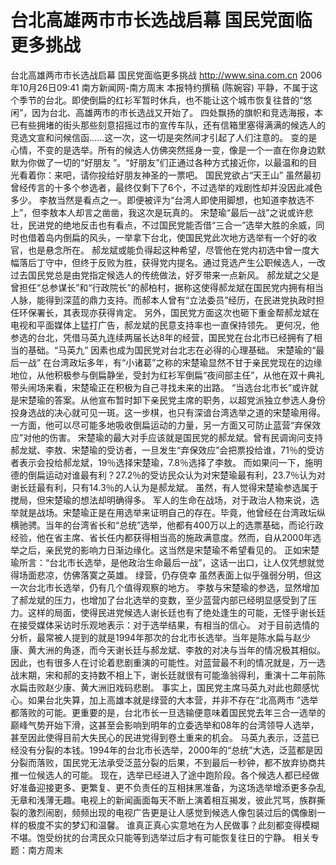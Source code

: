 # 台北高雄两市市长选战启幕 国民党面临更多挑战

台北高雄两市市长选战启幕 国民党面临更多挑战
http://www.sina.com.cn 2006年10月26日09:41 南方新闻网-南方周末
本报特约撰稿 (陈婉容) 平静，不属于这个季节的台北。即使倒扁的红衫军暂时休兵，也不能让这个城市恢复往昔的“悠闲”，因为台北、高雄两市的市长选战又开始了。
四处飘扬的旗帜和竞选海报，本已有些拥堵的街头那些刻意招摇过市的宣传车队，还有信箱里塞得满满的候选人的竞选文宣和问候信函……这一次，这一切是突然间才引起了人们注意的。
变的是心情，不变的是选举。所有的候选人仿佛突然摇身一变，像是一个一直在你身边默默为你做了一切的“好朋友 ”。“好朋友”们正通过各种方式接近你，以最温和的目光看着你：来吧，请你投给好朋友神圣的一票吧。
国民党欲占“天王山”
虽然最初曾经传言的十多个参选者，最终仅剩下了6个，不过选举的戏剧性却并没因此减色多少。
李敖当然是看点之一。即便被评为“台湾人即使用脚想，也知道李敖选不上”，但李敖本人却言之凿凿，我这次是玩真的。
宋楚瑜“最后一战”之说或许悲壮，民进党的绝地反击也有看点，不过国民党能否借“三合一”选举大胜的余威，同时也借着岛内倒扁的风头，一举拿下台北，使国民党此次地方选举有一个好的收官，也是悬念所在。
郝龙斌或能负得起这种希望，尽管他在党内初选中曾一度大幅落后丁守中，但终于反败为胜，获得党内提名。通过竞选产生公职候选人，一改过去国民党总是由党指定候选人的传统做法，好歹带来一点新风。
郝龙斌之父是曾担任“总参谋长”和“行政院长”的郝柏村，据称这使得郝龙斌在国民党内拥有相当人脉，能得到深蓝的鼎力支持。而郝本人曾有“立法委员”经历，在民进党执政时担任环保署长，其表现亦获得肯定。
另外，国民党方面这次也砸下重金帮郝龙斌在电视和平面媒体上猛打广告，郝龙斌的民意支持率也一直保持领先。
更何况，他参选的台北，凭借马英九连续两届长达8年的经营，国民党在台北市已经拥有了相当的基础。“马英九” 因素也成为国民党对台北志在必得的心理基础。
宋楚瑜的“最后一战”
在台湾政坛多年，有“小诸葛”之称的宋楚瑜显然不甘于亲民党现在的边缘地位，从他积极参与倒扁静坐，受封为红衫军倒扁“夜间部主任”，从他在双十典礼带头闹场来看，宋楚瑜正在积极为自己寻找未来的出路。
“当选台北市长”或许就是宋楚瑜的答案。从他宣布暂时卸下亲民党主席的职务，以超党派独立参选人身份投身选战的决心就可见一斑。这一步棋，也只有深谙台湾选举之道的宋楚瑜用得。一方面，他可以尽可能多地吸收倒扁运动的力量，另一方面又可防止蓝营“弃保效应”对他的伤害。
宋楚瑜的最大对手应该就是国民党的郝龙斌。曾有民调询问支持郝龙斌、李敖、宋楚瑜的受访者，一旦发生“弃保效应”会把票投给谁，71％的受访者表示会投给郝龙斌，19％选择宋楚瑜，7.8％选择了李敖。
而如果问一下，施明德的倒扁运动对谁最有利？27.2％的受访民众认为对宋楚瑜最有利，23.7％认为对谢长廷最有利，只有14.3％的人认为是郝龙斌。
虽然，有人觉得宋楚瑜参选属于搅局，但宋楚瑜的想法却明确得多。
军人的生命在战场，对于政治人物来说，选举就是战场。宋楚瑜正是在用选举来证明自己的存在。毕竟，他曾经在台湾政坛纵横驰骋。当年的台湾省长和“总统”选举，他都有400万以上的选票基础，而论行政经验，他在省主席、省长任内都获得相当高的施政满意度。然而，自从2000年选举之后，亲民党的影响力日渐边缘化。这当然是宋楚瑜不希望看见的。
正如宋楚瑜所言：“台北市长选举，是他政治生命最后一战”，这话一出口，让人仅凭想就觉得场面悲凉，仿佛落寞之英雄。
绿营，仍存侥幸
虽然表面上似乎强弱分明，但这一次台北市长选举，仍有几个值得观察的地方。
李敖与宋楚瑜的参选，显然增加了郝龙斌的压力，也增加了台北选举的变数，至少蓝营内部已经明显感受到了压力。这样的局面，使得民进党候选人谢长廷也有了绝处逢生的可能，无怪乎谢长廷在接受媒体采访时乐观地表示：对于选举结果，有相当的信心。
对于目前选情的分析，最常被人提到的就是1994年那次的台北市长选举。当年是陈水扁与赵少康、黄大洲的角逐，而今天谢长廷与郝龙斌、李敖的对决与当年的情况极其相似。因此，也有很多人在讨论着悲剧重演的可能性。对蓝营最不利的情况就是，万一选战末期，宋和郝的支持数不相上下，谢长廷就很有可能渔翁得利，重演十二年前陈水扁击败赵少康、黄大洲旧戏码悲剧。
事实上，国民党主席马英九对此也颇感忧心。如果台北失算，加上高雄本就是绿营的大本营，并非不存在“北高两市 ”选举都落败的可能。更重要的是，台北市长一旦选输便意味着国民党去年三合一选举的巅峰气势开始下滑，这甚至会影响到明年的立委选举和08年的台湾领导人选举，甚至因此使得目前大失民心的民进党得到卷土重来的机会。
马英九表示，泛蓝已经没有分裂的本钱。1994年的台北市长选举，2000年的“总统”大选，泛蓝都是因分裂而落败，国民党无法承受泛蓝分裂的后果，不到最后一秒钟，都不放弃协商共推一位候选人的可能。
现在，选举已经进入了途中跑阶段。各个候选人都已经做好准备迎接更多、更繁复、更不负责任的互相抹黑准备，为这场选举增添更多杂乱无章和浅薄无趣。电视上的新闻画面每天不断上演着相互揭发，彼此咒骂，族群撕裂的激烈闹剧，频频出现的电视广告更是让人感觉到候选人像包装过后的偶像剧一样的极度不实的梦幻和温馨。
谁真正真心实意地在为人民做事？此刻都变得模糊不堪。饱受纷扰的台湾民众只能等到选举过后才有可能恢复往日的宁静。
相关专题：南方周末 

